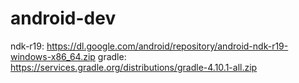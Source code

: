 # android-dev

ndk-r19: https://dl.google.com/android/repository/android-ndk-r19-windows-x86_64.zip
gradle: https://services.gradle.org/distributions/gradle-4.10.1-all.zip
